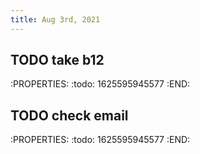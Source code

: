 ```yaml
---
title: Aug 3rd, 2021
---
```


## TODO take b12
:PROPERTIES:
:todo: 1625595945577
:END:
## TODO check email
:PROPERTIES:
:todo: 1625595945577
:END:
